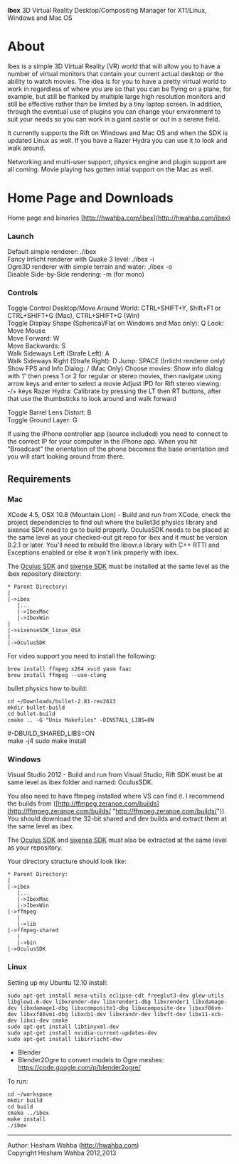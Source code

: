 **Ibex** 3D Virtual Reality Desktop/Compositing Manager for X11/Linux, Windows and Mac OS

# About
Ibex is a simple 3D Virtual Reality (VR) world that will allow you to have a number of virtual monitors that contain your current actual desktop or the ability to watch movies.  The idea is for you to have a pretty virtual world to work in regardless of where you are
so that you can be flying on a plane, for example, but still be flanked by multiple large high resolution monitors and still be effective rather than be limited by a tiny laptop screen.  In addition, through the eventual use of plugins you can change your environment to suit your needs so you can work in a giant castle or out in a serene field.

It currently supports the Rift on Windows and Mac OS and when the SDK is updated Linux as well.  If you have a Razer Hydra you can use it to look and walk around.

Networking and multi-user support, physics engine and plugin support are all coming.  Movie playing has gotten intial support on the Mac as well.

# Home Page and Downloads

Home page and binaries [http://hwahba.com/ibex](http://hwahba.com/ibex)

### Launch
Default simple renderer: ./ibex  
Fancy Irrlicht renderer with Quake 3 level: ./ibex -i  
Ogre3D renderer with simple terrain and water: ./ibex -o  
Disable Side-by-Side rendering: -m (for mono)  

### Controls
Toggle Control Desktop/Move Around World: CTRL+SHIFT+Y, Shift+F1 or CTRL+SHIFT+G (Mac), CTRL+SHIFT+G (Win)  
Toggle Display Shape (Spherical/Flat on Windows and Mac only): Q
Look: Move Mouse  
Move Forward: W  
Move Backwards: S  
Walk Sideways Left (Strafe Left): A  
Walk Sideways Right (Strafe Right): D
Jump: SPACE (Irrlicht renderer only)  
Show FPS and Info Dialog: / (Mac Only)
Choose movies: Show info dialog with ‘/‘ then press 1 or 2 for regular or stereo movies, then navigate using arrow keys and enter to select a movie
Adjust IPD for Rift stereo viewing: -/+ keys
Razer Hydra: Calibrate by pressing the LT then RT buttons, after that use the thumbsticks to look around and walk forward

Toggle Barrel Lens Distort: B  
Toggle Ground Layer: G  

If using the iPhone controller app (source included) you need to connect to the
correct IP for your computer in the iPhone app.  When you hit "Broadcast" the
orientation of the phone becomes the base orientation and you will start looking
around from there.

## Requirements
### Mac
XCode 4.5, OSX 10.8 (Mountain Lion) - Build and run from XCode, check the project dependencies
to find out where the bullet3d physics library and sixense SDK need to go to build properly.  OculusSDK needs to be placed at the same level as your checked-out git repo for ibex and it must be version 0.2.1 or later.  You'll need to rebuild the libovr.a library with C++ RTTI and Exceptions enabled or else it won't link properly with ibex.

The [Oculus SDK](https://developer.oculusvr.com) and [sixense SDK](http://sixense.com/developers) must be installed at the same level as the ibex repository directory:

    * Parent Directory:
    |
    |->ibex
       |...
       |->IbexMac
       |->IbexWin
    |
    |->sixenseSDK_linux_OSX
    |
    |->OculusSDK

For video support you need to install the following:

    brew install ffmpeg x264 xvid yasm faac
    brew install ffmpeg --use-clang
    
bullet physics how to build:

    cd ~/Downloads/bullet-2.81-rev2613
    mkdir bullet-build
    cd bullet-build
    cmake .. -G "Unix Makefiles" -DINSTALL_LIBS=ON
    
#-DBUILD_SHARED_LIBS=ON                                                                                                                   
 make -j4
 sudo make install

### Windows
Visual Studio 2012 - Build and run from Visual Studio, Rift SDK must be at same level as ibex folder and named: OculusSDK.

You also need to have ffmpeg installed where VS can find it.  I recommend the builds from ([http://ffmpeg.zeranoe.com/builds](http://ffmpeg.zeranoe.com/builds/ "http://ffmpeg.zeranoe.com/builds/")).  You should download the 32-bit shared and dev builds and extract them at the same level as ibex.

The [Oculus SDK](https://developer.oculusvr.com) and [sixense SDK](http://sixense.com/developers) must also be extracted at the same level as your repository.

Your directory structure should look like:

    * Parent Directory:
    |
    |->ibex
       |...
       |->IbexMac
       |->IbexWin
    |->ffmpeg
       |
       |->lib
    |->ffmpeg-shared
       |
       |->bin
    |->OculusSDK

### Linux
Setting up my Ubuntu 12.10 install:

    sudo apt-get install mesa-utils eclipse-cdt freeglut3-dev glew-utils libglew1.6-dev libxrender-dev libxrender1-dbg libxrender1 libxdamage-dev libxdamage1-dbg libxcomposite1-dbg libxcomposite-dev libxxf86vm-dev libxxf86vm1-dbg libxcb1-dev libxrandr-dev libxft-dev libx11-xcb-dev libxi-dev cmake  
    sudo apt-get install libtinyxml-dev  
    sudo apt-get install nvidia-current-updates-dev  
    sudo apt-get install libirrlicht-dev  

* Blender
* Blender2Ogre to convert models to Ogre meshes: https://code.google.com/p/blender2ogre/
 
To run:  

    cd ~/workspace  
    mkdir build  
    cd build  
    cmake ../ibex  
    make install  
    ./ibex  

----

Author: Hesham Wahba (http://hwahba.com)  
Copyright Hesham Wahba 2012,2013